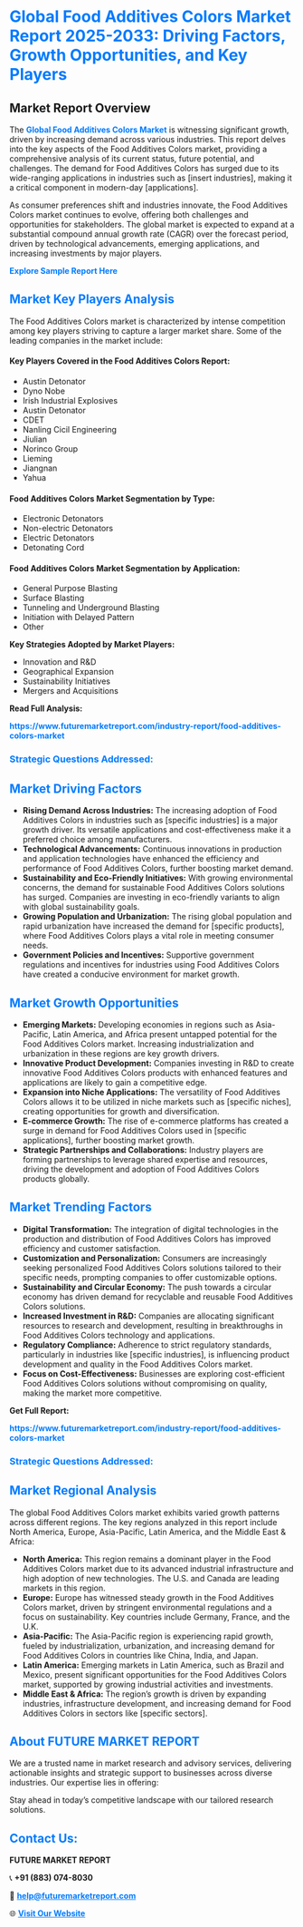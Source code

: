 <h1 style="color: #007BFF;">Global Food Additives Colors Market Report 2025-2033: Driving Factors, Growth Opportunities, and Key Players</h1>

<section id="overview">
<h2>Market Report Overview</h2>
<p>The <a href="https://www.futuremarketreport.com/industry-report/food-additives-colors-market" style="color: #007BFF; text-decoration: none;"><strong>Global Food Additives Colors Market</strong></a> is witnessing significant growth, driven by increasing demand across various industries. This report delves into the key aspects of the Food Additives Colors market, providing a comprehensive analysis of its current status, future potential, and challenges. The demand for Food Additives Colors has surged due to its wide-ranging applications in industries such as [insert industries], making it a critical component in modern-day [applications].</p>
<p>As consumer preferences shift and industries innovate, the Food Additives Colors market continues to evolve, offering both challenges and opportunities for stakeholders. The global market is expected to expand at a substantial compound annual growth rate (CAGR) over the forecast period, driven by technological advancements, emerging applications, and increasing investments by major players.</p>
</section>

<section id="overview">
<p><a href="https://www.futuremarketreport.com/request-sample/reportId=35157" style="color: #007BFF; text-decoration: none;"><strong>Explore Sample Report Here</strong></a></p>
</section>

<section id="key-players">
<h2 style="color: #007BFF;">Market Key Players Analysis</h2>
<p>The Food Additives Colors market is characterized by intense competition among key players striving to capture a larger market share. Some of the leading companies in the market include:</p>
<h4>Key Players Covered in the Food Additives Colors Report:</h4>
<ul><li>Austin Detonator</li><li>Dyno Nobe</li><li>Irish Industrial Explosives</li><li>Austin Detonator</li><li>CDET</li><li>Nanling Cicil Engineering</li><li>Jiulian</li><li>Norinco Group</li><li>Lieming</li><li>Jiangnan</li><li>Yahua</li></ul>
<h4>Food Additives Colors Market Segmentation by Type:</h4>
<ul><li>Electronic Detonators</li><li>Non-electric Detonators</li><li>Electric Detonators</li><li>Detonating Cord</li></ul>

<h4>Food Additives Colors Market Segmentation by Application:</h4>
<ul><li>General Purpose Blasting</li><li>Surface Blasting</li><li>Tunneling and Underground Blasting</li><li>Initiation with Delayed Pattern</li><li>Other</li></ul>
<p><strong>Key Strategies Adopted by Market Players:</strong></p>
<ul>
<li>Innovation and R&D</li>
<li>Geographical Expansion</li>
<li>Sustainability Initiatives</li>
<li>Mergers and Acquisitions</li>
</ul>
</section>

<section>
<p><strong>Read Full Analysis: </strong></p><a href="https://www.futuremarketreport.com/industry-report/food-additives-colors-market" style="color: #007BFF; text-decoration: none;"><strong>https://www.futuremarketreport.com/industry-report/food-additives-colors-market</strong></a>
<h3 style="color: #007BFF;">Strategic Questions Addressed:</h3>
</section>

<section id="driving-factors">
<h2 style="color: #007BFF;">Market Driving Factors</h2>
<ul>
<li><strong>Rising Demand Across Industries:</strong> The increasing adoption of Food Additives Colors in industries such as [specific industries] is a major growth driver. Its versatile applications and cost-effectiveness make it a preferred choice among manufacturers.</li>
<li><strong>Technological Advancements:</strong> Continuous innovations in production and application technologies have enhanced the efficiency and performance of Food Additives Colors, further boosting market demand.</li>
<li><strong>Sustainability and Eco-Friendly Initiatives:</strong> With growing environmental concerns, the demand for sustainable Food Additives Colors solutions has surged. Companies are investing in eco-friendly variants to align with global sustainability goals.</li>
<li><strong>Growing Population and Urbanization:</strong> The rising global population and rapid urbanization have increased the demand for [specific products], where Food Additives Colors plays a vital role in meeting consumer needs.</li>
<li><strong>Government Policies and Incentives:</strong> Supportive government regulations and incentives for industries using Food Additives Colors have created a conducive environment for market growth.</li>
</ul>
</section>

<section id="growth-opportunities">
<h2 style="color: #007BFF;">Market Growth Opportunities</h2>
<ul>
<li><strong>Emerging Markets:</strong> Developing economies in regions such as Asia-Pacific, Latin America, and Africa present untapped potential for the Food Additives Colors market. Increasing industrialization and urbanization in these regions are key growth drivers.</li>
<li><strong>Innovative Product Development:</strong> Companies investing in R&D to create innovative Food Additives Colors products with enhanced features and applications are likely to gain a competitive edge.</li>
<li><strong>Expansion into Niche Applications:</strong> The versatility of Food Additives Colors allows it to be utilized in niche markets such as [specific niches], creating opportunities for growth and diversification.</li>
<li><strong>E-commerce Growth:</strong> The rise of e-commerce platforms has created a surge in demand for Food Additives Colors used in [specific applications], further boosting market growth.</li>
<li><strong>Strategic Partnerships and Collaborations:</strong> Industry players are forming partnerships to leverage shared expertise and resources, driving the development and adoption of Food Additives Colors products globally.</li>
</ul>
</section>

<section id="trending-factors">
<h2 style="color: #007BFF;">Market Trending Factors</h2>
<ul>
<li><strong>Digital Transformation:</strong> The integration of digital technologies in the production and distribution of Food Additives Colors has improved efficiency and customer satisfaction.</li>
<li><strong>Customization and Personalization:</strong> Consumers are increasingly seeking personalized Food Additives Colors solutions tailored to their specific needs, prompting companies to offer customizable options.</li>
<li><strong>Sustainability and Circular Economy:</strong> The push towards a circular economy has driven demand for recyclable and reusable Food Additives Colors solutions.</li>
<li><strong>Increased Investment in R&D:</strong> Companies are allocating significant resources to research and development, resulting in breakthroughs in Food Additives Colors technology and applications.</li>
<li><strong>Regulatory Compliance:</strong> Adherence to strict regulatory standards, particularly in industries like [specific industries], is influencing product development and quality in the Food Additives Colors market.</li>
<li><strong>Focus on Cost-Effectiveness:</strong> Businesses are exploring cost-efficient Food Additives Colors solutions without compromising on quality, making the market more competitive.</li>
</ul>
</section>

<section>
<p><strong>Get Full Report: </strong></p><a href="https://www.futuremarketreport.com/industry-report/food-additives-colors-market" style="color: #007BFF; text-decoration: none;"><strong>https://www.futuremarketreport.com/industry-report/food-additives-colors-market</strong></a>
<h3 style="color: #007BFF;">Strategic Questions Addressed:</h3>
</section>


<section id="regional-analysis">
<h2 style="color: #007BFF;">Market Regional Analysis</h2>
<p>The global Food Additives Colors market exhibits varied growth patterns across different regions. The key regions analyzed in this report include North America, Europe, Asia-Pacific, Latin America, and the Middle East & Africa:</p>
<ul>
<li><strong>North America:</strong> This region remains a dominant player in the Food Additives Colors market due to its advanced industrial infrastructure and high adoption of new technologies. The U.S. and Canada are leading markets in this region.</li>
<li><strong>Europe:</strong> Europe has witnessed steady growth in the Food Additives Colors market, driven by stringent environmental regulations and a focus on sustainability. Key countries include Germany, France, and the U.K.</li>
<li><strong>Asia-Pacific:</strong> The Asia-Pacific region is experiencing rapid growth, fueled by industrialization, urbanization, and increasing demand for Food Additives Colors in countries like China, India, and Japan.</li>
<li><strong>Latin America:</strong> Emerging markets in Latin America, such as Brazil and Mexico, present significant opportunities for the Food Additives Colors market, supported by growing industrial activities and investments.</li>
<li><strong>Middle East & Africa:</strong> The region’s growth is driven by expanding industries, infrastructure development, and increasing demand for Food Additives Colors in sectors like [specific sectors].</li>
</ul>
</section>

<footer>
<h2 style="color: #007BFF;">About FUTURE MARKET REPORT</h2>
<p>We are a trusted name in market research and advisory services, delivering actionable insights and strategic support to businesses across diverse industries. Our expertise lies in offering:</p>

<p>Stay ahead in today’s competitive landscape with our tailored research solutions.</p>

<h2 style="color: #007BFF;">Contact Us:</h2>
<p><strong>FUTURE MARKET REPORT</strong></p>
<p>📞 <strong>+91 (883) 074-8030</strong></p>
<p>📧 <strong><a href="mailto:help@futuremarketreport.com" style="color: #007BFF;">help@futuremarketreport.com</a></strong></p>
<p>🌐 <strong><a href="https://www.futuremarketreport.com/" style="color: #007BFF;">Visit Our Website</a></strong></p>
</footer>